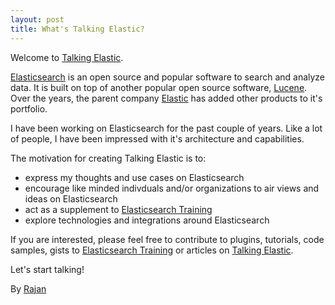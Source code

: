 ```yaml
---
layout: post
title: What's Talking Elastic?
---
```


Welcome to [Talking Elastic](/). 

[Elasticsearch](https://www.elastic.co/products/elasticsearch) is an open source and popular software to search and 
analyze data. It is built on top of another popular open source software, [Lucene](https://lucene.apache.org/). Over the years, 
the parent company [Elastic](https://www.elastic.co) has added other products to it's portfolio.

I have been working on Elasticsearch for the past couple of years. Like a lot of people, I have been impressed with it's
architecture and capabilities.

The motivation for creating Talking Elastic is to:

* express my thoughts and use cases on Elasticsearch
* encourage like minded indivduals and/or organizations to air views and ideas on Elasticsearch
* act as a supplement to [Elasticsearch Training](https://github.com/elasticsearchtraining)
* explore technologies and integrations around Elasticsearch

If you are interested, please feel free to contribute to plugins, tutorials, code samples, gists to [Elasticsearch Training](https://github.com/elasticsearchtraining) or articles on [Talking Elastic](/).

Let's start talking!

By [Rajan](https://github.com/rajanm)
